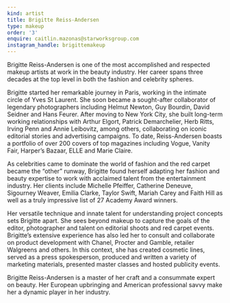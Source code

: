 ```yaml
---
kind: artist
title: Brigitte Reiss-Andersen
type: makeup
order: '3'
enquire: caitlin.mazonas@starworksgroup.com
instagram_handle: brigittemakeup
---
```

Brigitte Reiss-Andersen is one of the most accomplished and respected makeup artists at work in the beauty industry. Her career spans three decades at the top level in both the fashion and celebrity spheres.

Brigitte started her remarkable journey in Paris, working in the intimate circle of Yves St Laurent. She soon became a sought-after collaborator of legendary photographers including Helmut Newton, Guy Bourdin, David Seidner and Hans Feurer. After moving to New York City, she built long-term working relationships with Arthur Elgort, Patrick Demarchelier, Herb Ritts, Irving Penn and Annie Leibovitz, among others, collaborating on iconic editorial stories and advertising campaigns. To date, Reiss-Andersen boasts a portfolio of over 200 covers of top magazines including Vogue, Vanity Fair, Harper’s Bazaar, ELLE and Marie Claire.

As celebrities came to dominate the world of fashion and the red carpet became the “other” runway, Brigitte found herself adapting her fashion and beauty expertise to work with acclaimed talent from the entertainment industry. Her clients include Michelle Pfeiffer, Catherine Deneuve, Sigourney Weaver, Emilia Clarke, Taylor Swift, Mariah Carey and Faith Hill as well as a truly impressive list of 27 Academy Award winners.

Her versatile technique and innate talent for understanding project concepts sets Brigitte apart. She sees beyond makeup to capture the goals of the editor, photographer and talent on editorial shoots and red carpet events. Brigitte’s extensive experience has also led her to consult and collaborate on product development with Chanel, Procter and Gamble, retailer Walgreens and others. In this context, she has created cosmetic lines, served as a press spokesperson, produced and written a variety of marketing materials, presented master classes and hosted publicity events.

Brigitte Reiss-Andersen is a master of her craft and a consummate expert on beauty. Her European upbringing and American professional savvy make her a dynamic player in her industry.
